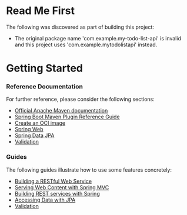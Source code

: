 # Read Me First
The following was discovered as part of building this project:

* The original package name 'com.example.my-todo-list-api' is invalid and this project uses 'com.example.mytodolistapi' instead.

# Getting Started

### Reference Documentation
For further reference, please consider the following sections:

* [Official Apache Maven documentation](https://maven.apache.org/guides/index.html)
* [Spring Boot Maven Plugin Reference Guide](https://docs.spring.io/spring-boot/docs/3.1.8/maven-plugin/reference/html/)
* [Create an OCI image](https://docs.spring.io/spring-boot/docs/3.1.8/maven-plugin/reference/html/#build-image)
* [Spring Web](https://docs.spring.io/spring-boot/docs/3.1.8/reference/htmlsingle/index.html#web)
* [Spring Data JPA](https://docs.spring.io/spring-boot/docs/3.1.8/reference/htmlsingle/index.html#data.sql.jpa-and-spring-data)
* [Validation](https://docs.spring.io/spring-boot/docs/3.1.8/reference/htmlsingle/index.html#io.validation)

### Guides
The following guides illustrate how to use some features concretely:

* [Building a RESTful Web Service](https://spring.io/guides/gs/rest-service/)
* [Serving Web Content with Spring MVC](https://spring.io/guides/gs/serving-web-content/)
* [Building REST services with Spring](https://spring.io/guides/tutorials/rest/)
* [Accessing Data with JPA](https://spring.io/guides/gs/accessing-data-jpa/)
* [Validation](https://spring.io/guides/gs/validating-form-input/)

